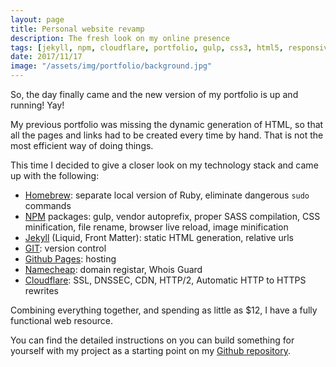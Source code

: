 ```yaml
---
layout: page
title: Personal website revamp
description: The fresh look on my online presence
tags: [jekyll, npm, cloudflare, portfolio, gulp, css3, html5, responsive]
date: 2017/11/17
image: "/assets/img/portfolio/background.jpg"
---
```


So, the day finally came and the new version of my portfolio is up and running! Yay!

My previous portfolio was missing the dynamic generation of HTML, so that all the pages and links had to be created every time by hand. That is not the most efficient way of doing things.

This time I decided to give a closer look on my technology stack and came up with the following:

- [Homebrew](https://brew.sh): separate local version of Ruby, eliminate dangerous `sudo` commands
- [NPM](https://npmjs.com) packages: gulp, vendor autoprefix, proper SASS compilation, CSS minification, file rename, browser live reload, image minification
- [Jekyll](https://jekyllrb.com) (Liquid, Front Matter): static HTML generation, relative urls
- [GIT](https://git-scm.com/): version control
- [Github Pages](https://pages.github.com): hosting
- [Namecheap](https://namecheap.com): domain registar, Whois Guard
- [Cloudflare](https://cloudflare.com): SSL, DNSSEC, CDN, HTTP/2, Automatic HTTP to HTTPS rewrites

Combining everything together, and spending as little as $12, I have a fully functional web resource.

You can find the detailed instructions on you can build something for yourself with my project as a starting point on my [Github repository](https://github.com/alljamin/portfolio).
